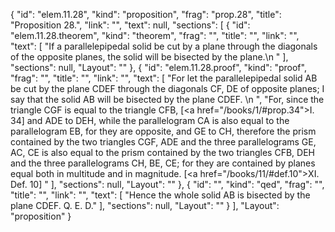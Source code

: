 {
  "id": "elem.11.28",
  "kind": "proposition",
  "frag": "prop.28",
  "title": "Proposition 28.",
  "link": "",
  "text": null,
  "sections": [
    {
      "id": "elem.11.28.theorem",
      "kind": "theorem",
      "frag": "",
      "title": "",
      "link": "",
      "text": [
        "If a parallelepipedal solid be cut by a plane through the diagonals of the opposite planes, the solid will be bisected by the plane.\n      "
      ],
      "sections": null,
      "Layout": ""
    },
    {
      "id": "elem.11.28.proof",
      "kind": "proof",
      "frag": "",
      "title": "",
      "link": "",
      "text": [
        "For let the parallelepipedal solid AB be cut by the plane CDEF through the diagonals CF, DE of opposite planes; I say that the solid AB will be bisected by the plane CDEF. \n      ",
        "For, since the triangle CGF is equal to the triangle CFB, [<a href=\"/books/1/#prop.34\">I. 34</a>] and ADE to DEH, while the parallelogram CA is also equal to the parallelogram EB, for they are opposite, and GE to CH, therefore the prism contained by the two triangles CGF, ADE and the three parallelograms GE, AC, CE is also equal to the prism contained by the two triangles CFB, DEH and the three parallelograms CH, BE, CE; for they are contained by planes equal both in multitude and in magnitude. [<a href=\"/books/11/#def.10\">XI. Def. 10</a>] "
      ],
      "sections": null,
      "Layout": ""
    },
    {
      "id": "",
      "kind": "qed",
      "frag": "",
      "title": "",
      "link": "",
      "text": [
        "Hence the whole solid AB is bisected by the plane CDEF. Q. E. D."
      ],
      "sections": null,
      "Layout": ""
    }
  ],
  "Layout": "proposition"
}
